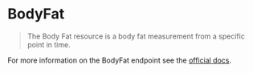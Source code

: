 # BodyFat

> The Body Fat resource is a body fat measurement from a specific point in time.

For more information on the BodyFat endpoint see the [official docs](https://docs.humanapi.co/docs/body_fat).
